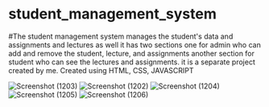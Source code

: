 # student_management_system
#The student management system manages the student's data and assignments and lectures as well it has two sections one for admin who can add and remove the student, lecture, and assignments another section for student who can see the lectures and assignments.
 it is a separate project created by me. 
 Created using HTML, CSS, JAVASCRIPT

![Screenshot (1203)](https://user-images.githubusercontent.com/101388992/192342873-c8786c9a-ab7c-4b9e-8c22-9f1c14d5b157.png)
![Screenshot (1202)](https://user-images.githubusercontent.com/101388992/192342950-4fffa8c9-75d3-4a2a-9e5a-ab692e1ec16d.png)
![Screenshot (1204)](https://user-images.githubusercontent.com/101388992/192343006-4bf13168-983d-46f8-aff2-1456867c4386.png)
![Screenshot (1205)](https://user-images.githubusercontent.com/101388992/192343021-9c23f3d0-6dd6-4257-a846-0be6fbd44e52.png)
![Screenshot (1206)](https://user-images.githubusercontent.com/101388992/192343047-236f055b-fd3a-444c-8b51-c04030653fda.png)
